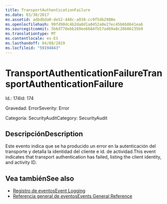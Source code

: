 ```yaml
---
title: TransportAuthenticationFailure
ms.date: 03/30/2017
ms.assetid: adbdbda0-de52-448c-a938-cc9f5db2980e
ms.openlocfilehash: 99fd90dc4b2da0d1a0452a0e27ec45b6b8641ea6
ms.sourcegitcommit: 5b6d778ebb269ee6684fb57ad69a8c28b06235b9
ms.translationtype: MT
ms.contentlocale: es-ES
ms.lasthandoff: 04/08/2019
ms.locfileid: "59194843"
---
```

# <a name="transportauthenticationfailure"></a><span data-ttu-id="1e200-102">TransportAuthenticationFailure</span><span class="sxs-lookup"><span data-stu-id="1e200-102">TransportAuthenticationFailure</span></span>
<span data-ttu-id="1e200-103">Id.: 174</span><span class="sxs-lookup"><span data-stu-id="1e200-103">Id: 174</span></span>  
  
 <span data-ttu-id="1e200-104">Gravedad: Error</span><span class="sxs-lookup"><span data-stu-id="1e200-104">Severity: Error</span></span>  
  
 <span data-ttu-id="1e200-105">Categoría: SecurityAudit</span><span class="sxs-lookup"><span data-stu-id="1e200-105">Category: SecurityAudit</span></span>  
  
## <a name="description"></a><span data-ttu-id="1e200-106">Descripción</span><span class="sxs-lookup"><span data-stu-id="1e200-106">Description</span></span>  
 <span data-ttu-id="1e200-107">Este evento indica que se ha producido un error en la autenticación del transporte y detalla la identidad del cliente e id. de actividad.</span><span class="sxs-lookup"><span data-stu-id="1e200-107">This event indicates that transport authentication has failed, listing the client identity, and activity ID.</span></span>  
  
## <a name="see-also"></a><span data-ttu-id="1e200-108">Vea también</span><span class="sxs-lookup"><span data-stu-id="1e200-108">See also</span></span>

- [<span data-ttu-id="1e200-109">Registro de eventos</span><span class="sxs-lookup"><span data-stu-id="1e200-109">Event Logging</span></span>](../../../../../docs/framework/wcf/diagnostics/event-logging/index.md)
- [<span data-ttu-id="1e200-110">Referencia general de eventos</span><span class="sxs-lookup"><span data-stu-id="1e200-110">Events General Reference</span></span>](../../../../../docs/framework/wcf/diagnostics/event-logging/events-general-reference.md)
